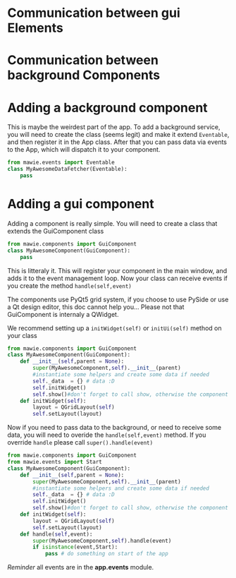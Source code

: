 # Communication between gui Elements

# Communication between background Components

# Adding a background component

This is maybe the weirdest part of the app. To add a background service, you will need to create the class (seems legit) and make it extend ``` Eventable ```, and then register it in the App class.
After that you can pass data via events to the App, which will dispatch it to your component.

```python
from mawie.events import Eventable
class MyAwesomeDataFetcher(Eventable):
    pass
```


# Adding a gui component

Adding a component is really simple. You will need to create a class that extends the GuiComponent class

```python
from mawie.components import GuiComponent
class MyAwesomeComponent(GuiComponent):
    pass
```

This is litteraly it. This will register your component in the main window, and adds it to the event management loop. Now your class can receive events if you create the method ```handle(self,event) ```

The components use PyQt5 grid system, if you choose to use PySide or use a Qt design editor, this doc cannot help you... Please not that GuiComponent is internaly a QWidget.

We recommend setting up a ```initWidget(self)``` or ```initUi(self)``` method on your class

```python
from mawie.components import GuiComponent
class MyAwesomeComponent(GuiComponent):
    def __init__(self,parent = None):
        super(MyAwesomeComponent,self).__init__(parent)
        #instantiate some helpers and create some data if needed
        self._data  = {} # data :D
        self.initWidget()
        self.show()#don't forget to call show, otherwise the component may not appear
    def initWidget(self):
        layout = QGridLayout(self)
        self.setLayout(layout)

```


Now if you need to pass data to the background, or need to receive some data, you will need to overide the ``` handle(self,event) ``` method.
If you override ``` handle ``` please call ```super().handle(event)```

```python
from mawie.components import GuiComponent
from mawie.events import Start
class MyAwesomeComponent(GuiComponent):
    def __init__(self,parent = None):
        super(MyAwesomeComponent,self).__init__(parent)
        #instantiate some helpers and create some data if needed
        self._data  = {} # data :D
        self.initWidget()
        self.show()#don't forget to call show, otherwise the component may not appear
    def initWidget(self):
        layout = QGridLayout(self)
        self.setLayout(layout)
    def handle(self,event):
        super(MyAwesomeComponent,self).handle(event)
        if isinstance(event,Start):
            pass # do something on start of the app
```
*Reminder* all events are in the **app.events** module.
